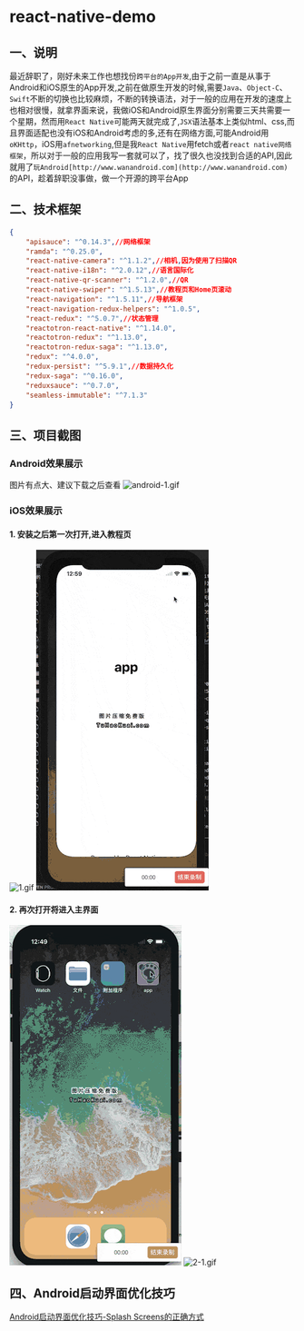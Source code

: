 # react-native-demo
## 一、说明
最近辞职了，刚好未来工作也想找份`跨平台的App开发`,由于之前一直是从事于Android和iOS原生的App开发,之前在做原生开发的时候,需要`Java`、`Object-C`、`Swift`不断的切换也比较麻烦，不断的转换语法，对于一般的应用在开发的速度上也相对很慢，就拿界面来说，我做iOS和Android原生界面分别需要三天共需要一个星期，然而用`React Native`可能两天就完成了,`JSX`语法基本上类似html、css,而且界面适配也没有iOS和Android考虑的多,还有在网络方面,可能Android用`oKHttp`，iOS用`afnetworking`,但是我`React Native`用fetch或者`react native网络框架`，所以对于一般的应用我写一套就可以了，找了很久也没找到合适的API,因此就用了`玩Android[http://www.wanandroid.com](http://www.wanandroid.com)`的API，趁着辞职没事做，做一个开源的跨平台App

## 二、技术框架
```json
{
    "apisauce": "^0.14.3",//网络框架
    "ramda": "^0.25.0",
    "react-native-camera": "^1.1.2",//相机,因为使用了扫描QR
    "react-native-i18n": "^2.0.12",//语言国际化
    "react-native-qr-scanner": "^1.2.0",//QR
    "react-native-swiper": "^1.5.13",//教程页和Home页滚动
    "react-navigation": "^1.5.11",//导航框架
    "react-navigation-redux-helpers": "^1.0.5",
    "react-redux": "^5.0.7",//状态管理
    "reactotron-react-native": "^1.14.0",
    "reactotron-redux": "^1.13.0",
    "reactotron-redux-saga": "^1.13.0",
    "redux": "^4.0.0",
    "redux-persist": "^5.9.1",//数据持久化
    "redux-saga": "^0.16.0",
    "reduxsauce": "^0.7.0",
    "seamless-immutable": "^7.1.3"
}
```

## 三、项目截图
### Android效果展示
图片有点大、建议下载之后查看
![android-1.gif](/screenshots/android-1.gif)

### iOS效果展示
#### 1. 安装之后第一次打开,进入教程页
![1.gif](/screenshots/1.gif)
![1-1.gif](/screenshots/1-1.gif)


#### 2. 再次打开将进入主界面
![2.gif](/screenshots/2.gif)
![2-1.gif](/screenshots/2-1.gif)


## 四、Android启动界面优化技巧
[Android启动界面优化技巧-Splash Screens的正确方式](https://www.jianshu.com/p/cea2864bb587)